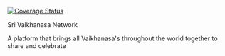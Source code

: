 [![Coverage Status](https://coveralls.io/repos/acharyarajasekhar/Sri-Vaikhanasa-Network/badge.svg?branch=master)](https://coveralls.io/r/acharyarajasekhar/Sri-Vaikhanasa-Network?branch=master)

Sri Vaikhanasa Network

A platform that brings all Vaikhanasa's throughout the world together to share and celebrate
